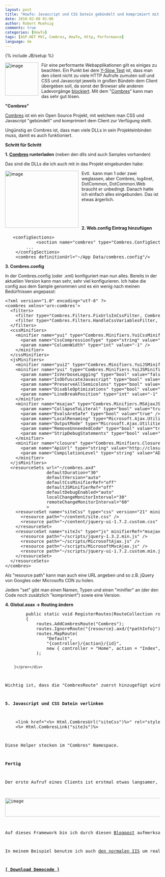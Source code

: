 ```yaml
---
layout: post
title: "HowTo: Javascript und CSS Datein gebündelt und komprimiert mit Combres & ASP.NET MVC ausliefern"
date: 2010-02-08 01:06
author: Robert Muehsig
comments: true
categories: [HowTo]
tags: [ASP.NET MVC, Combres, HowTo, Http, Performance]
language: de
---
```

{% include JB/setup %}
<p><a href="{{BASE_PATH}}/assets/wp-images-de/image924.png"><img style="border-right: 0px; border-top: 0px; margin: 0px 10px 0px 0px; border-left: 0px; border-bottom: 0px" height="108" alt="image" src="{{BASE_PATH}}/assets/wp-images-de/image_thumb109.png" width="108" align="left" border="0"></a> Für eine performante Webapplikationen gilt es einiges zu beachten. Ein Punkt bei dem <a href="http://developer.yahoo.com/performance/rules.html">Y-Slow Test</a> ist, dass man den client nicht zu viele HTTP Aufrufe zumuten soll und CSS und Javascript jeweils in großen Bündeln dem Client übergeben soll, da sonst der Browser alle anderen Ladevorgänge <a href="http://www.stevesouders.com/blog/2010/02/07/browser-script-loading-roundup/">blockiert</a>. Mit dem "<a href="http://combres.codeplex.com/">Combres</a>" kann man das sehr gut lösen.</p><p><strong>"Combres"</strong></p> <p><a href="http://combres.codeplex.com/">Combres</a> ist ein ein Open Source Projekt, mit welchem man CSS und Javascript "gebündelt" und komprimiert dem Client zur Verfügung stellt. </p> <p>Ungünstig an Combres ist, dass man viele DLLs in sein Projekteinbinden muss, damit es auch funktioniert. </p> <p><strong>Schritt für Schritt</strong></p> <p><strong>1. <a href="http://combres.codeplex.com/">Combres</a> runterladen</strong> (neben den dlls sind auch Samples vorhanden)</p> <p>Das sind die DLLs die ich auch mit in das Projekt eingebunden habe:</p> <p><a href="{{BASE_PATH}}/assets/wp-images-de/image925.png"><img style="border-right: 0px; border-top: 0px; margin: 0px 10px 0px 0px; border-left: 0px; border-bottom: 0px" height="186" alt="image" src="{{BASE_PATH}}/assets/wp-images-de/image_thumb110.png" width="239" align="left" border="0"></a> Evtl.&nbsp; kann man 1 oder zwei weglassen, aber Combres, log4net, DotCommon, DotCommon.Web braucht er unbedingt. Danach hatte ich einfach alles eingebunden. Das ist etwas ärgerlich.</p> <p>&nbsp;</p> <p>&nbsp;</p> <p><strong>2. Web.config Eintrag hinzufügen</strong></p> <div class="wlWriterSmartContent" id="scid:812469c5-0cb0-4c63-8c15-c81123a09de7:13fcd3c1-a680-4610-acef-42bbf917c8af" style="padding-right: 0px; display: inline; padding-left: 0px; float: none; padding-bottom: 0px; margin: 0px; padding-top: 0px"><pre name="code" class="c#">	&lt;configSections&gt;
    		&lt;section name="combres" type="Combres.ConfigSectionSetting, Combres" /&gt;
		...
	&lt;/configSections&gt;
  	&lt;combres definitionUrl="~/App_Data/combres.config"/&gt;</pre></div>
<p><strong> 3. Combres.config</strong></p>
<p>In der Combres.config (oder .xml) konfiguriert man nun alles. Bereits in der aktuellen Version kann man sehr, sehr viel konfigurieren. Ich habe die config aus dem Sample genommen und es ein wenig nach meinen Bedürfnissen angepasst:</p>
<div class="wlWriterSmartContent" id="scid:812469c5-0cb0-4c63-8c15-c81123a09de7:616574bf-63a2-46c3-8174-ef76b29e2999" style="padding-right: 0px; display: inline; padding-left: 0px; float: none; padding-bottom: 0px; margin: 0px; padding-top: 0px"><pre name="code" class="c#">&lt;?xml version="1.0" encoding="utf-8" ?&gt;
&lt;combres xmlns='urn:combres'&gt;
  &lt;filters&gt;
    &lt;filter type="Combres.Filters.FixUrlsInCssFilter, Combres" acceptedResourceSets="siteCss" /&gt;
    &lt;filter type="Combres.Filters.HandleCssVariablesFilter, Combres" /&gt;
  &lt;/filters&gt;
  &lt;cssMinifiers&gt;
    &lt;minifier name="yui" type="Combres.Minifiers.YuiCssMinifier, Combres"&gt;
      &lt;param name="CssCompressionType" type="string" value="StockYuiCompressor" /&gt;
      &lt;param name="ColumnWidth" type="int" value="-1" /&gt;
    &lt;/minifier&gt;
  &lt;/cssMinifiers&gt;
  &lt;jsMinifiers&gt;
    &lt;minifier name="yui2" type="Combres.Minifiers.YuiJSMinifier, Combres" /&gt;
    &lt;minifier name="yui" type="Combres.Minifiers.YuiJSMinifier, Combres"&gt;
      &lt;param name="IsVerboseLogging" type="bool" value="false" /&gt;
      &lt;param name="IsObfuscateJavascript" type="bool" value="true" /&gt;
      &lt;param name="PreserveAllSemicolons" type="bool" value="false" /&gt;
      &lt;param name="DisableOptimizations" type="bool" value="false" /&gt;
      &lt;param name="LineBreakPosition" type="int" value="-1" /&gt;
    &lt;/minifier&gt;
    &lt;minifier name="msajax" type="Combres.Minifiers.MSAjaxJSMinifier, Combres" binderType="Combres.Binders.SimpleObjectBinder, Combres"&gt;
      &lt;param name="CollapseToLiteral" type="bool" value="true" /&gt;
      &lt;param name="EvalsAreSafe" type="bool" value="true" /&gt;
      &lt;param name="LocalRenaming" type="Microsoft.Ajax.Utilities.LocalRenaming, ajaxmin" value="CrunchAll" /&gt;
      &lt;param name="OutputMode" type="Microsoft.Ajax.Utilities.OutputMode, ajaxmin" value="SingleLine" /&gt;
      &lt;param name="RemoveUnneededCode" type="bool" value="true" /&gt;
      &lt;param name="StripDebugStatements" type="bool" value="true" /&gt;
    &lt;/minifier&gt;
    &lt;minifier name="closure" type="Combres.Minifiers.ClosureJSMinifier, Combres"&gt;
      &lt;param name="ApiUrl" type="string" value="http://closure-compiler.appspot.com/compile" /&gt;
      &lt;param name="CompilationLevel" type="string" value="ADVANCED_OPTIMIZATIONS" /&gt;
    &lt;/minifier&gt;
  &lt;/jsMinifiers&gt;
  &lt;resourceSets url="~/combres.axd"
                defaultDuration="30"
                defaultVersion="auto"
                defaultCssMinifierRef="off"
                defaultJSMinifierRef="off"
                defaultDebugEnabled="auto"
                localChangeMonitorInterval="30"
                remoteChangeMonitorInterval="60"
                &gt;
    &lt;resourceSet name="siteCss" type="css" version="21" minifierRef="yui" debugEnabled="false"&gt;
      &lt;resource path="~/content/site.css" /&gt;
      &lt;resource path="~/content/jquery-ui-1.7.2.custom.css" mode="Dynamic" /&gt;
    &lt;/resourceSet&gt;
    &lt;resourceSet name="siteJs" type="js" minifierRef="msajax" debugEnabled="false"&gt;
      &lt;resource path="~/scripts/jquery-1.3.2.min.js" /&gt;
      &lt;resource path="~/scripts/MicrosoftAjax.js" /&gt;
      &lt;resource path="~/scripts/MicrosoftMvcAjax.js" /&gt;
      &lt;resource path="~/scripts/jquery-ui-1.7.2.custom.min.js" /&gt;
    &lt;/resourceSet&gt;
  &lt;/resourceSets&gt;
&lt;/combres&gt;
</pre></div>
<p>Als "resource path" kann man auch eine URL angeben und so z.B. jQuery von Googles oder Microsofts CDN zu holen. </p>
<p>Jedem "set" gibt man einen Namen, Typen und einen "minifier" an (der den Code noch zusätzlich "komprimiert") sowie eine Version.</p>
<p><strong>4. Global.asax -&gt; Routing ändern</strong></p>
<div class="wlWriterSmartContent" id="scid:812469c5-0cb0-4c63-8c15-c81123a09de7:f19e2233-66c3-4558-9c81-bd8a0526d383" style="padding-right: 0px; display: inline; padding-left: 0px; float: none; padding-bottom: 0px; margin: 0px; padding-top: 0px"><pre name="code" class="c#">        public static void RegisterRoutes(RouteCollection routes)
        {
            routes.AddCombresRoute("Combres");
            routes.IgnoreRoute("{resource}.axd/{*pathInfo}");
            routes.MapRoute(
                "Default",                                              // Route name
                "{controller}/{action}/{id}",                           // URL with parameters
                new { controller = "Home", action = "Index", id = "" }  // Parameter defaults
            );

        }</pre></div>
<p>Wichtig ist, dass die "CombresRoute" zuerst hinzugefügt wird, ansonsten spinnt das Routing und er findet die CSS/JS Datein nicht.</p>
<p><strong>5. Javascript und CSS Datein verlinken</strong></p>
<div class="wlWriterSmartContent" id="scid:812469c5-0cb0-4c63-8c15-c81123a09de7:22bb304e-315c-434d-940d-187403e19fd0" style="padding-right: 0px; display: inline; padding-left: 0px; float: none; padding-bottom: 0px; margin: 0px; padding-top: 0px"><pre name="code" class="c#">    &lt;link href="&lt;%= Html.CombresUrl("siteCss")%&gt;" rel="stylesheet" type="text/css" /&gt;
    &lt;%= Html.CombresLink("siteJs")%&gt;</pre></div>
<p>Diese Helper stecken im "Combres" Namespace.</p>
<p><strong>Fertig</strong></p>
<p>Der erste Aufruf eines Clients ist erstmal etwas langsamer, aber dann legt der Browser das File in den Cache und wahrscheinlich cacht das Framework auch selber (jedenfalls sind dann neue Aufrufe auch schneller). Insgesamt würde ich meinen, dass diese Technik sich erst dann bezahlt macht, wenn man ganz viele jQuery Plugins etc. benutzt. </p>
<p><a href="{{BASE_PATH}}/assets/wp-images-de/image926.png"><img style="border-right: 0px; border-top: 0px; border-left: 0px; border-bottom: 0px" height="61" alt="image" src="{{BASE_PATH}}/assets/wp-images-de/image_thumb111.png" width="507" border="0"></a></p>
<p>Auf dieses Framework bin ich durch diesen <a href="http://weblogs.asp.net/gunnarpeipman/archive/2009/07/04/asp-net-mvc-how-to-combine-scripts-and-other-resources.aspx">Blogpost</a> aufmerksam geworden, allerdings hat sich bereits die Konfiguration geändert.</p>
<p>In meinem Beispiel benutze ich auch <a href="{{BASE_PATH}}/2009/03/19/howto-iis7-als-development-server-im-visual-studio-2008-einrichten/">den normalen IIS</a> um realistische Daten zu bekommen. </p>
<p><strong><a href="{{BASE_PATH}}/assets/files/democode/mvccombine/mvccombine.zip">[ Download Democode ]</a></strong></p>
